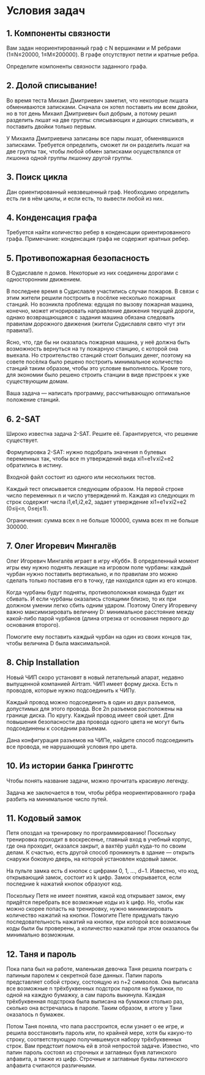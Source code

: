# Условия задач

## 1. Компоненты связности

Вам задан неориентированный граф с N вершинами и M ребрами (1≤N≤20000, 1≤M≤200000). В графе отсутствуют петли и кратные ребра.

Определите компоненты связности заданного графа.

## 2. Долой списывание!

Во время теста Михаил Дмитриевич заметил, что некоторые лкшата обмениваются записками. Сначала он хотел поставить им всем двойки, но в тот день Михаил Дмитриевич был добрым, а потому решил разделить лкшат на две группы: списывающих и дающих списывать, и поставить двойки только первым.

У Михаила Дмитриевича записаны все пары лкшат, обменявшихся записками. Требуется определить, сможет ли он разделить лкшат на две группы так, чтобы любой обмен записками осуществлялся от лкшонка одной группы лкшонку другой группы.

## 3. Поиск цикла

Дан ориентированный невзвешенный граф. Необходимо определить есть ли в нём циклы, и если есть, то вывести любой из них.

## 4. Конденсация графа

Требуется найти количество ребер в конденсации ориентированного графа. Примечание: конденсация графа не содержит кратных ребер.

## 5. Противопожарная безопасность

В Судиславле n домов. Некоторые из них соединены дорогами с односторонним движением.

В последнее время в Судиславле участились случаи пожаров. В связи с этим жители решили построить в посёлке несколько пожарных станций. Но возникла проблема: едущая по вызову пожарная машина, конечно, может игнорировать направление движения текущей дороги, однако возвращающаяся с задания машина обязана следовать правилам дорожного движения (жители Судиславля свято чтут эти правила!).

Ясно, что, где бы ни оказалась пожарная машина, у неё должна быть возможность вернуться на ту пожарную станцию, с которой она выехала. Но строительство станций стоит больших денег, поэтому на совете посёлка было решено построить минимальное количество станций таким образом, чтобы это условие выполнялось. Кроме того, для экономии было решено строить станции в виде пристроек к уже существующим домам.

Ваша задача — написать программу, рассчитывающую оптимальное положение станций.


## 6. 2-SAT

Широко известна задача 2-SAT. Решите её. Гарантируется, что решение существует.

Формулировка 2-SAT: нужно подобрать значения n булевых переменных так, чтобы все m утверждений вида xi1=e1∨xi2=e2 обратились в истину.

Входной файл состоит из одного или нескольких тестов.

Каждый тест описывается следующим образом. На первой строке число переменных n и число утверждений m. Каждая из следующих m строк содержит числа i1,e1,i2,e2, задает утверждение xi1=e1∨xi2=e2 (0≤ij<n, 0≤ej≤1).

Ограничения: сумма всех n не больше 100000, сумма всех m не больше 300000.

## 7. Олег Игоревич Мингалёв

Олег Игоревич Мингалёв играет в игру «Кубб». В определенный момент игры ему нужно поднять лежащие на игровом поле чурбаны: каждый чурбан нужно поставить вертикально, и по правилам это можно сделать только поставив его в точку, где находился один из его концов.

Когда чурбаны будут подняты, противоположная команда будет их сбивать. И если чурбаны оказались стоящими близко, то их при должном умении легко сбить одним ударом. Поэтому Олегу Игоревичу важно максимизировать величину D: минимальное расстояние между какой-либо парой чурбанов (длина отрезка от основания первого до основания второго).

Помогите ему поставить каждый чурбан на один из своих концов так, чтобы величина D была максимальной.

## 8. Chip Installation

Новый ЧИП скоро установят в новый летательный апарат, недавно выпущенной компанией Airtram. ЧИП имеет форму диска. Есть n проводов, которые нужно подсоединить к ЧИПу.

Каждый провод можно подсоединить в один из двух разъемов, допустимых для этого провода. Все 2n разъемов расположены на границе диска. По кругу. Каждый провод имеет свой цвет. Для повышения безопасности два провода одного цвета не могут быть подсоединены к соседним разъемам.

Дана конфигурация разъемов на ЧИПе, найдите способ подсоединить все провода, не нарушающий условия про цвета.

## 10. Из истории банка Гринготтс

Чтобы понять название задачи, можно прочитать красивую легенду.

Задача же заключается в том, чтобы рёбра неориентированного графа разбить на минимальное число путей.

## 11. Кодовый замок

Петя опоздал на тренировку по программированию! Поскольку тренировка проходит в воскресенье, главный вход в учебный корпус, где она проходит, оказался закрыт, а вахтёр ушёл куда-то по своим делам. К счастью, есть другой способ проникнуть в здание — открыть снаружи боковую дверь, на которой установлен кодовый замок.

На пульте замка есть d кнопок с цифрами 0, 1, …, d−1. Известно, что код, открывающий замок, состоит из k цифр. Замок открывается, если последние k нажатий кнопок образуют код.

Поскольку Петя не имеет понятия, какой код открывает замок, ему придётся перебрать все возможные коды из k цифр. Но, чтобы как можно скорее попасть на тренировку, нужно минимизировать количество нажатий на кнопки. Помогите Пете придумать такую последовательность нажатий на кнопки, при которой все возможные коды были бы проверены, а количество нажатий при этом оказалось бы минимально возможным.


## 12. Таня и пароль

Пока папа был на работе, маленькая девочка Таня решила поиграть с папиным паролем к секретной базе данных. Папин пароль представляет собой строку, состоящую из n+2 символов. Она выписала все возможные n трёхбуквенных подстрок пароля на бумажки, по одной на каждую бумажку, а сам пароль выкинула. Каждая трёхбуквенная подстрока была выписана на бумажки столько раз, сколько она встречалась в пароле. Таким образом, в итоге у Тани оказалось n бумажек.

Потом Таня поняла, что папа расстроится, если узнает о ее игре, и решила восстановить пароль или, по крайней мере, хотя бы какую-то строку, соответствующую получившемуся набору трёхбуквенных строк. Вам предстоит помочь ей в этой непростой задаче. Известно, что папин пароль состоял из строчных и заглавных букв латинского алфавита, а также из цифр. Строчные и заглавные буквы латинского алфавита считаются различными.